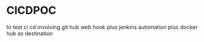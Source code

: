 # CICDPOC
to test ci cd involving git hub web hook plus jenkins automation plus docker hub as destination
